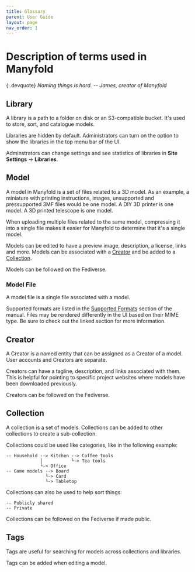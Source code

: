 ```yaml
---
title: Glossary
parent: User Guide
layout: page
nav_order: 1
---
```


# Description of terms used in Manyfold

{:.devquote}
_Naming things is hard.  -- James, creator of Manyfold_

## Library

A library is a path to a folder on disk or an S3-compatible bucket. It's used to store, sort, and catalogue models.

Libraries are hidden by default. Administrators can turn on the option to show the libraries in the top menu bar of the UI.

Adminstrators can change settings and see statistics of libraries in **Site Settings** -> **Libraries**.

## Model

A model in Manyfold is a set of files related to a 3D model. As an example, a miniature with printing instructions, images, unsupported and pressupported 3MF files would be one model. A DIY 3D printer is one model. A 3D printed telescope is one model.

When uploading multiple files related to the same model, compressing it into a single file makes it easier for Manyfold to determine that it's a single model.

Models can be edited to have a preview image, description, a license, links and more. Models can be associated with a [Creator](#creator) and be added to a [Collection](#collection).

Models can be followed on the Fediverse.

### Model File

A model file is a single file associated with a model.

Supported formats are listed in the [Supported Formats](/manual/supported_formats) section of the manual. Files may be rendered differently in the UI based on their MIME type. Be sure to check out the linked section for more information.

## Creator

A Creator is a named entity that can be assigned as a Creator of a model. User accounts and Creators are separate.

Creators can have a tagline, description, and links associated with them. This is helpful for pointing to specific project websites where models have been downloaded previously.

Creators can be followed on the Fediverse.

## Collection

A collection is a set of models. Collections can be added to other collections to create a sub-collection.

Collections could be used like categories, like in the following example:
```
-- Household --> Kitchen --> Coffee tools
             │           └-> Tea tools
             └-> Office
-- Game models --> Board
               └-> Card
               └-> Tabletop
```

Collections can also be used to help sort things:
```
-- Publicly shared
-- Private
```

Collections can be followed on the Fediverse if made public.

## Tags

Tags are useful for searching for models across collections and libraries.

Tags can be added when editing a model.
